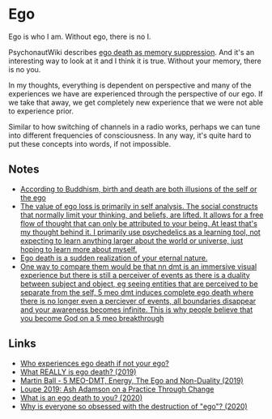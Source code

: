 # Ego

Ego is who I am. Without ego, there is no I.

PsychonautWiki describes [ego death as memory suppression](https://psychonautwiki.org/w/index.php?title=Memory_suppression&_=#Ego_death). And it's an interesting way to look at it and I think it is true. Without your memory, there is no you.

In my thoughts, everything is dependent on perspective and many of the experiences we have are experienced through the perspective of our ego. If we take that away, we get completely new experience that we were not able to experience prior.

Similar to how switching of channels in a radio works, perhaps we can tune into different frequencies of consciousness. In any way, it's quite hard to put these concepts into words, if not impossible.

## Notes

* [According to Buddhism, birth and death are both illusions of the self or the ego](https://www.reddit.com/r/DMT/comments/6i7d2r/sowe_dont_really_die_do_we/)
* [The value of ego loss is primarily in self analysis. The social constructs that normally limit your thinking, and beliefs, are lifted. It allows for a free flow of thought that can only be attributed to your being. At least that's my thought behind it. I primarily use psychedelics as a learning tool, not expecting to learn anything larger about the world or universe, just hoping to learn more about myself.](https://www.reddit.com/r/Psychonaut/comments/8d7d1j/so_whats_the_actual_point_of_ego_death/)
* [Ego death is a sudden realization of your eternal nature.](https://www.reddit.com/r/Psychonaut/comments/8d7d1j/so_whats_the_actual_point_of_ego_death/)
* [One way to compare them would be that nn dmt is an immersive visual experience but there is still a perceiver of events as there is a duality between subject and object, eg seeing entities that are perceived to be separate from the self, 5 meo dmt induces complete ego death where there is no longer even a perciever of events, all boundaries disappear and your awareness becomes infinite. This is why people believe that you become God on a 5 meo breakthrough](https://www.reddit.com/r/DMT/comments/9ssa0g/dmt_vs_5meo_dmt/)

## Links

* [Who experiences ego death if not your ego?](https://www.reddit.com/r/Psychonaut/comments/8an34k/who_experiences_ego_death_if_not_your_ego/)
* [What REALLY is ego death? \(2019\)](https://www.reddit.com/r/RationalPsychonaut/comments/c043yw/what_really_is_ego_death/)
* [Martin Ball - 5 MEO-DMT, Energy, The Ego and Non-Duality \(2019\)](https://www.youtube.com/watch?v=B8o7IPx5xDQ)
* [Loupe 2019: Ash Adamson on a Practice Through Change](https://www.youtube.com/watch?v=N92gu_AQ43E)
* [What is an ego death to you? \(2020\)](https://www.reddit.com/r/RationalPsychonaut/comments/elqiq7/the_ego_death_i_wanna_know/)
* [Why is everyone so obsessed with the destruction of "ego"? \(2020\)](https://www.reddit.com/r/RationalPsychonaut/comments/gqrc0v/why_is_everyone_so_obsessed_with_the_destruction/)

